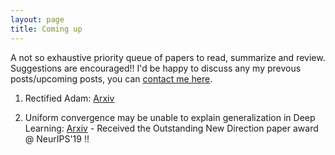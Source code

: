 ```yaml
---
layout: page
title: Coming up
---
```

A not so exhaustive priority queue of papers to read, summarize and review. Suggestions are encouraged!! I'd be happy to discuss any my prevous posts/upcoming posts, you can [contact me here](https://vbbphc.github.io/profile).


1. Rectified Adam: [Arxiv](https://arxiv.org/pdf/1908.03265.pdf)

2. Uniform convergence may be unable to explain generalization in Deep Learning: [Arxiv](https://arxiv.org/abs/1902.04742) - Received the Outstanding New Direction paper award @ NeurIPS'19 !!
